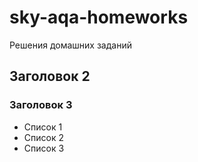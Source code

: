 # sky-aqa-homeworks
Решения домашних заданий
## Заголовок 2
### Заголовок 3
- Список 1
- Список 2
- Список 3
